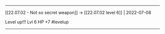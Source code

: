 ***

[[22.07.02 - Not so secret weapon]] -> [[22.07.02 level 6]] | 2022-07-08

Level up!!! Lvl 6 
HP +7 #levelup

***